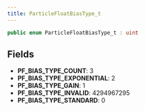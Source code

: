 ```yaml
---
title: ParticleFloatBiasType_t
---
```


```csharp
public enum ParticleFloatBiasType_t : uint
```

## Fields

- **PF_BIAS_TYPE_COUNT**: 3
- **PF_BIAS_TYPE_EXPONENTIAL**: 2
- **PF_BIAS_TYPE_GAIN**: 1
- **PF_BIAS_TYPE_INVALID**: 4294967295
- **PF_BIAS_TYPE_STANDARD**: 0

